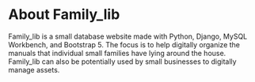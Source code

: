 ﻿# About Family_lib
Family_lib is a small database website made with Python, Django, MySQL Workbench, and Bootstrap 5. The focus is to help digitally organize the manuals that individual small families have lying around the house. Family_lib can also be potentially used by small businesses to digitally manage assets.  
